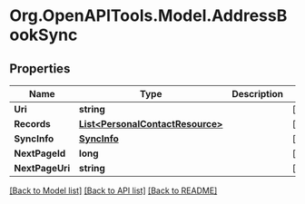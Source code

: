 
# Org.OpenAPITools.Model.AddressBookSync

## Properties

Name | Type | Description | Notes
------------ | ------------- | ------------- | -------------
**Uri** | **string** |  | [optional] 
**Records** | [**List&lt;PersonalContactResource&gt;**](PersonalContactResource.md) |  | [optional] 
**SyncInfo** | [**SyncInfo**](SyncInfo.md) |  | [optional] 
**NextPageId** | **long** |  | [optional] 
**NextPageUri** | **string** |  | [optional] 

[[Back to Model list]](../README.md#documentation-for-models)
[[Back to API list]](../README.md#documentation-for-api-endpoints)
[[Back to README]](../README.md)

